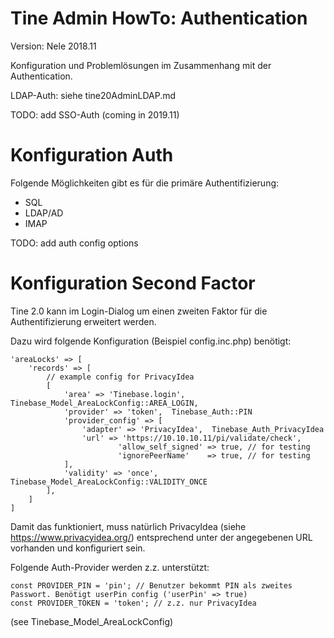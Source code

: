 Tine Admin HowTo: Authentication
=================

Version: Nele 2018.11

Konfiguration und Problemlösungen im Zusammenhang mit der Authentication.

LDAP-Auth: siehe tine20AdminLDAP.md

TODO: add SSO-Auth (coming in 2019.11)

# Konfiguration Auth

Folgende Möglichkeiten gibt es für die primäre Authentifizierung:

* SQL
* LDAP/AD
* IMAP

TODO: add auth config options

# Konfiguration Second Factor

Tine 2.0 kann im Login-Dialog um einen zweiten Faktor für die Authentifizierung erweitert werden.

Dazu wird folgende Konfiguration (Beispiel config.inc.php) benötigt:

    'areaLocks' => [
        'records' => [
            // example config for PrivacyIdea
            [
                'area' => 'Tinebase.login', Tinebase_Model_AreaLockConfig::AREA_LOGIN,
                'provider' => 'token',  Tinebase_Auth::PIN
                'provider_config' => [
                    'adapter' => 'PrivacyIdea',  Tinebase_Auth_PrivacyIdea
                    'url' => 'https://10.10.10.11/pi/validate/check',
                            'allow_self_signed' => true, // for testing
                            'ignorePeerName'    => true, // for testing
                ],
                'validity' => 'once',  Tinebase_Model_AreaLockConfig::VALIDITY_ONCE
            ],
        ]
    ]

Damit das funktioniert, muss natürlich PrivacyIdea (siehe https://www.privacyidea.org/)
 entsprechend unter der angegebenen URL vorhanden und konfiguriert sein.

Folgende Auth-Provider werden z.z. unterstützt:

    const PROVIDER_PIN = 'pin'; // Benutzer bekommt PIN als zweites Passwort. Benötigt userPin config ('userPin' => true)
    const PROVIDER_TOKEN = 'token'; // z.z. nur PrivacyIdea

(see Tinebase_Model_AreaLockConfig)
